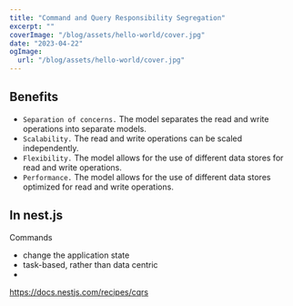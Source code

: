 ```yaml
---
title: "Command and Query Responsibility Segregation"
excerpt: ""
coverImage: "/blog/assets/hello-world/cover.jpg"
date: "2023-04-22"
ogImage:
  url: "/blog/assets/hello-world/cover.jpg"
---
```


## Benefits
- `Separation of concerns.` The model separates the read and write operations into separate models.
- `Scalability.` The read and write operations can be scaled independently.
- `Flexibility.` The model allows for the use of different data stores for read and write operations.
- `Performance.` The model allows for the use of different data stores optimized for read and write operations.

## In nest.js
Commands
- change the application state
- task-based, rather than data centric
- 


https://docs.nestjs.com/recipes/cqrs
